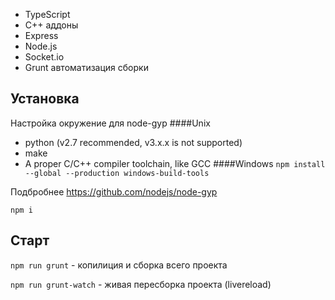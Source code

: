 - TypeScript
- C++ аддоны
- Express
- Node.js
- Socket.io
- Grunt автоматизация сборки 

## Установка
Настройка окружение для node-gyp
####Unix

- python (v2.7 recommended, v3.x.x is not supported)
- make
- A proper C/C++ compiler toolchain, like GCC
####Windows
`npm install --global --production windows-build-tools`

Подбробнее https://github.com/nodejs/node-gyp

`npm i`

## Старт

`npm run grunt` - копилиция и сборка всего проекта

`npm run grunt-watch` - живая пересборка проекта (livereload)